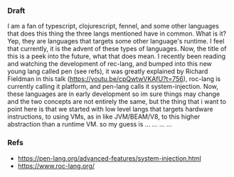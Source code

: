 ### Draft

I am a fan of typescript, clojurescript, fennel, and some other languages that does this thing the three langs mentioned have in common. What is it? Yep,
they are languages that targets some other language's runtime. I feel that currently, it is the advent of these types of languages. Now, the title of this is a peek into 
the future, what that does mean. I recently been reading and watching the development of rec-lang, and bumped into this new young lang called pen (see refs), it was 
greatly explained by Richard Fieldman in this talk (https://youtu.be/cpQwtwVKAfU?t=756), roc-lang is currently calling it platform, and pen-lang calls it system-injection.
Now, these languages are in early development so im sure things may change and the two concepts are not entirely the same, but the thing
that i want to point here is that we started with low level langs that targets hardware instructions, to using VMs, as in like JVM/BEAM/V8, to this higher abstraction than
a runtime VM. so my guess is ... ... ... ...

### Refs
- https://pen-lang.org/advanced-features/system-injection.html
- https://www.roc-lang.org/
